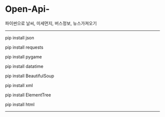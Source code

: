# Open-Api-
파이썬으로 날씨, 미세먼지, 버스정보, 뉴스가져오기

---------------------

pip install json

pip install requests

pip install pygame

pip install datatime

pip install BeautifulSoup

pip install xml

pip install ElementTree

pip install html

---------------------
